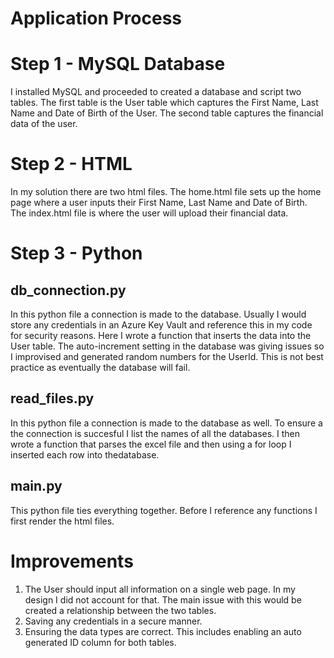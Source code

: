 # Application Process

# Step 1 - MySQL Database
I installed MySQL and proceeded to created a database and script two tables. The first table is the User table which captures the First Name, Last Name and Date of Birth of the User.
The second table captures the financial data of the user. 

# Step 2 - HTML
 
In my solution there are two html files. The home.html file sets up the home page where a user inputs their First Name, Last Name and Date of Birth.
The index.html file is where the user will upload their financial data.

# Step 3 - Python

 ## db_connection.py 

  In this python file a connection is made to the database. Usually I would store any credentials in an Azure Key Vault and reference this in my code for security reasons. 
  Here I wrote a function that inserts the data into the User table. The auto-increment setting in the database was giving issues so I improvised and generated random numbers for   the UserId. This is not best practice as eventually the database will fail. 
  
 ## read_files.py
 
 In this python file a connection is made to the database as well. To ensure a the connection is succesful I list the names of all the databases. I then wrote a function that  parses the excel file and then using a for loop I inserted each row into thedatabase. 
 
 ## main.py
 
 This python file ties everything together. Before I reference any functions I first render the html files. 
 
 
 # Improvements
 1. The User should input all information on a single web page. In my design I did not account for that. The main issue with this would be created a relationship between the two tables. 
 2. Saving any credentials in a secure manner. 
 3. Ensuring the data types are correct. This includes enabling an auto generated ID column for both tables.  
  



